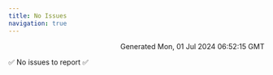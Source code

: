 ```yaml
---
title: No Issues
navigation: true
---
```


<p style="text-align:right;color:#cccs">
Generated Mon, 01 Jul 2024 06:52:15 GMT
</p>
<p>✅ No issues to report ✅</p>



